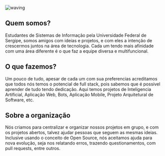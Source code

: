 ![waving](https://capsule-render.vercel.app/api?type=waving&height=200&text=Sinu-Tech%20&fontAlignY=40&color=gradient)

## Quem somos?

Estudantes de Sistemas de Informação pela Universidade Federal de Sergipe, somos amigos com ideias e projetos, e com eles a intenção de crescermos juntos na área de tecnologia.
Cada um tendo mais afinidade com uma área diferente é o que faz a equipe diversa e multifuncional.

## O que fazemos?

Um pouco de tudo, apesar de cada um com sua preferencias acreditamos que todos nós temos o potencial de full stack, pois sabemos que é possível aprender de tudo tendo dedicação. Aqui temos projetos de Inteligencia Artificial, Aplicação Web, Bots, Aplicação Mobile, Projeto Arquitetural de Software, etc.

## Sobre a organização

Nós criamos para centralizar e organizar nossos projetos em grupo, e com os projetos abertos, talvez ajudar pessoas que seguem as mesmas ideias. Inclusive usando o conceito de Open Source, nós aceitamos ajuda para nova evolução, seja nos relatando erros, trazendo questionamentos, com pull requests, entre outros.
